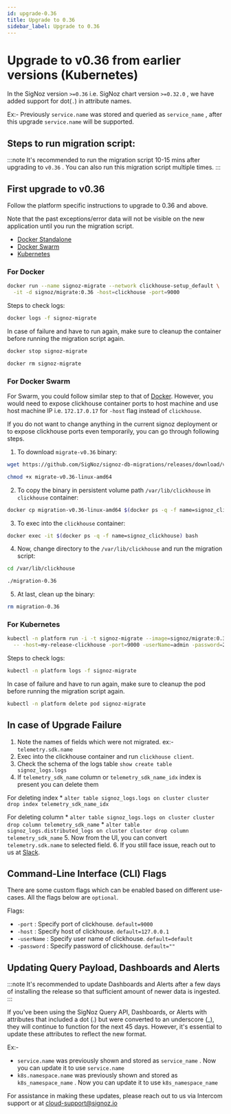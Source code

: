 ```yaml
---
id: upgrade-0.36
title: Upgrade to 0.36
sidebar_label: Upgrade to 0.36
---
```


# Upgrade to v0.36 from earlier versions (Kubernetes)

In the SigNoz version `>=0.36` i.e. SigNoz chart version `>=0.32.0` , we have added support for dot(`.`) in attribute names.

Ex:- Previously `service.name` was stored and queried as `service_name` , after this upgrade `service.name` will be supported.


## Steps to run migration script:

:::note
It's recommended to run the migration script 10-15 mins after upgrading to `v0.36` . You can also run this migration script multiple times.
:::

## First upgrade to v0.36

Follow the platform specific instructions to upgrade to 0.36 and above.

Note that the past exceptions/error data will not be visible on the new application until you run the migration script.

- [Docker Standalone](https://signoz.io/docs/operate/docker-standalone/#upgrade)
- [Docker Swarm](https://signoz.io/docs/operate/docker-swarm/#upgrade)
- [Kubernetes](https://signoz.io/docs/operate/kubernetes/#upgrade)


### For Docker
```bash
docker run --name signoz-migrate --network clickhouse-setup_default \
  -it -d signoz/migrate:0.36 -host=clickhouse -port=9000
```

Steps to check logs:

```bash
docker logs -f signoz-migrate
```

In case of failure and have to run again, make sure to cleanup the container before running the migration script again.

```bash
docker stop signoz-migrate

docker rm signoz-migrate
```


### For Docker Swarm

For Swarm, you could follow similar step to that of [Docker](#docker). However,
you would need to expose clickhouse container ports to host machine and use
host machine IP i.e. `172.17.0.17` for `-host` flag instead of `clickhouse`.

If you do not want to change anything in the current signoz deployment or to
expose clickhouse ports even temporarily, you can go through following steps.

1. To download `migrate-v0.36` binary:

  ```bash
  wget https://github.com/SigNoz/signoz-db-migrations/releases/download/v0.36/migrate-v0.36-linux-amd64

  chmod +x migrate-v0.36-linux-amd64
  ```

2. To copy the binary in persistent volume path `/var/lib/clickhouse` in `clickhouse` container:

  ```bash
  docker cp migration-v0.36-linux-amd64 $(docker ps -q -f name=signoz_clickhouse):/var/lib/clickhouse/migrate-0.36
  ```

3. To exec into the `clickhouse` container:

  ```bash
  docker exec -it $(docker ps -q -f name=signoz_clickhouse) bash
  ```

4. Now, change directory to the `/var/lib/clickhouse` and run the migration script:

  ```bash
  cd /var/lib/clickhouse

  ./migration-0.36
  ```

5. At last, clean up the binary:

  ```bash
  rm migration-0.36
  ```


### For Kubernetes

```bash
kubectl -n platform run -i -t signoz-migrate --image=signoz/migrate:0.36 --restart='Never' \
  -- -host=my-release-clickhouse -port=9000 -userName=admin -password=27ff0399-0d3a-4bd8-919d-17c2181e6fb9
```

Steps to check logs:

```bash
kubectl -n platform logs -f signoz-migrate
```

In case of failure and have to run again, make sure to cleanup the pod before running the migration script again.

```bash
kubectl -n platform delete pod signoz-migrate
```


## In case of Upgrade Failure

1. Note the names of fields which were not migrated. ex:- `telemetry.sdk.name`
2. Exec into the clickhouse container and run `clickhouse client`.
3. Check the schema of the logs table `show create table signoz_logs.logs`
4. If `telemetry_sdk_name` column or `telemetry_sdk_name_idx` index is present you can delete them
   
  For deleting index 
    * `alter table signoz_logs.logs on cluster cluster drop index telemetry_sdk_name_idx`
  
  For deleting column 
    * `alter table signoz_logs.logs on cluster cluster drop column telemetry_sdk_name`
    * `alter table signoz_logs.distributed_logs on cluster cluster drop column telemetry_sdk_name`
5. Now from the UI, you can convert `telemetry.sdk.name` to selected field. 
6. If you still face issue, reach out to us at [Slack](https://signoz.io/slack).

## Command-Line Interface (CLI) Flags

There are some custom flags which can be enabled based on different use-cases.
All the flags below are `optional`.

Flags:

- `-port` : Specify port of clickhouse. `default=9000`
- `-host` : Specify host of clickhouse. `default=127.0.0.1`
- `-userName` : Specify user name of clickhouse. `default=default`
- `-password` : Specify password of clickhouse. `default=""`


## Updating Query Payload, Dashboards and Alerts
:::note
It's recommended to update Dashboards and Alerts after a few days of installing the release so that sufficient amount of newer data is ingested.
:::

If you've been using the SigNoz Query API, Dashboards, or Alerts with attributes that included a dot (.) but were converted to an underscore (_), they will continue to function for the next 45 days. However, it's essential to update these attributes to reflect the new format.

Ex:- 
* `service.name` was previously shown and stored as `service_name` . Now you can update it to use `service.name`
* `k8s.namespace.name` was previously shown and stored as `k8s_namespace_name` . Now you can update it to use `k8s_namespace_name`

For assistance in making these updates, please reach out to us via Intercom support or at cloud-support@signoz.io